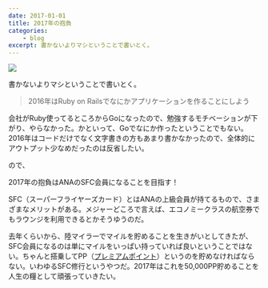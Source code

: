```yaml
---
date: 2017-01-01
title: 2017年の抱負
categories: 
    - blog
excerpt: 書かないよりマシということで書いとく。
---
```


![](/mol/images/2017/0101-00.png)

書かないよりマシということで書いとく。

> 2016年はRuby on Railsでなにかアプリケーションを作ることにしよう

会社がRuby使ってるところからGoになったので、勉強するモチベーションが下がり、やらなかった。かといって、Goでなにか作ったということでもない。2016年はコードだけでなく文字書きの方もあまり書かなかったので、全体的にアウトプット少なめだったのは反省したい。

ので、

2017年の抱負はANAのSFC会員になることを目指す！

SFC（スーパーフライヤーズカード）とはANAの上級会員が持てるもので、さまざまなメリットがある。メジャーどころで言えば、エコノミークラスの航空券でもラウンジを利用できるとかそうゆうのだ。

去年くらいから、陸マイラーでマイルを貯めることを生きがいとしてきたが、SFC会員になるのは単にマイルをいっぱい持っていれば良いということではない。ちゃんと搭乗してPP（[プレミアムポイント](https://www.ana.co.jp/amc/reference/premium/premium-point/)）というのを貯めなければならない。いわゆるSFC修行というやつだ。2017年はこれを50,000PP貯めることを人生の糧として頑張っていきたい。